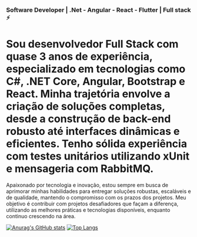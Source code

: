 ### Software Developer | .Net - Angular - React - Flutter | Full stack ⚡

# Sou desenvolvedor Full Stack com quase 3 anos de experiência, especializado em tecnologias como C#, .NET Core, Angular, Bootstrap e React. Minha trajetória envolve a criação de soluções completas, desde a construção de back-end robusto até interfaces dinâmicas e eficientes. Tenho sólida experiência com testes unitários utilizando xUnit e mensageria com RabbitMQ.

Apaixonado por tecnologia e inovação, estou sempre em busca de aprimorar minhas habilidades para entregar soluções robustas, escaláveis e de qualidade, mantendo o compromisso com os prazos dos projetos. Meu objetivo é contribuir com projetos desafiadores que façam a diferença, utilizando as melhores práticas e tecnologias disponíveis, enquanto continuo crescendo na área.


[![Anurag's GitHub stats](https://github-readme-stats.vercel.app/api?username=brenosilvaa&show_icons=true&theme=tokyonight&bg_color=00000000&line_height=20)](https://github.com/anuraghazra/github-readme-stats)
[![Top Langs](https://github-readme-stats.vercel.app/api/top-langs/?username=brenosilvaa&show_icons=true&theme=tokyonight&bg_color=00000000&layout=compact&card_width=465)](https://github.com/anuraghazra/github-readme-stats)

<!--
**brenosilvaa/brenosilvaa** is a ✨ _special_ ✨ repository because its `README.md` (this file) appears on your GitHub profile.

Here are some ideas to get you started:

- 🔭 I’m currently working on ...
- 🌱 I’m currently learning ...
- 👯 I’m looking to collaborate on ...
- 🤔 I’m looking for help with ...
- 💬 Ask me about ...
- 📫 How to reach me: ...
- 😄 Pronouns: ...
- ⚡ Fun fact: ...
-->
